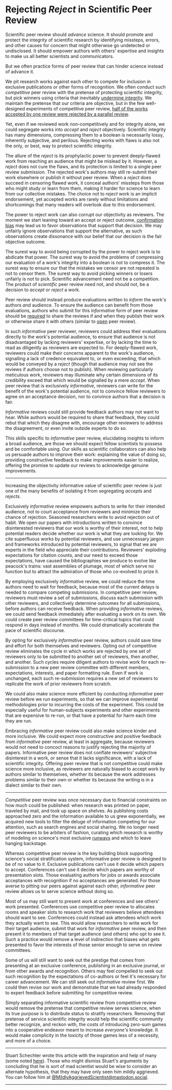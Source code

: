 # Rejecting *Reject* in Scientific Peer Review

Scientific peer review should *advance* science. It should promote and protect the integrity of scientific research by identifying missteps, errors, and other causes for concern that might otherwise go undetected or undisclosed. It should empower authors with others' expertise and insights to make us all better scientists and communicators.

But we often practice forms of peer review that can hinder science instead of advance it.

We pit research works against each other to compete for inclusion in exclusive publications or other forms of recognition. We often conduct such *competitive* peer review with the pretense of protecting scientific integrity, but pick winners using criteria that inevitably [undermine integrity](./Notes.md#undermining-integrity)<!-- []](./The-Harms-of-Exclusionary-Peer-Reivew.md)-->. We maintain the pretense that our criteria are objective, but in the few well-designed experiments of competitive peer review, [half of the works accepted by one review were rejected by a parallel review](./Notes.md#replicability).<!-- ./Notes.md#replicability --> 
<!-- Our faith in a scientific ritual that lacks scientific evidence diminishes the credibility of the scientific endeavor. -->

Yet, even if we reviewed work non-competitively and for integrity alone, we could segregate works into *accept* and *reject* objectively. Scientific integrity has many dimensions, compressing them to a boolean is necessarily lossy, inherently subjective, and perilous. Rejecting works with flaws is also not the only, or best, way to protect scientific integrity.

The allure of the *reject* is its prophylactic power to prevent deeply-flawed work from reaching an audience that might be mislead by it. However, a *reject* does not cure the flaws, and its protection is limited to a single peer review submission. The rejected work's authors may still re-submit their work elsewhere or publish it without peer review. When a *reject* does succeed in censoring flawed work, it conceal authors' missteps from those who might study or learn from them, making it harder for science to learn from our collective mistakes. The choice not to *reject* work is an implicit endorsement, yet accepted works are rarely without limitations and shortcomings that many readers will overlook due to this endorsement.

The power to reject work can also corrupt our objectivity as reviewers. The moment we start leaning toward an accept or reject outcome, [confirmation bias](https://en.wikipedia.org/wiki/Confirmation_bias) may lead us to favor observations that support that decision. We may unfairly ignore observations that support the alternative, as such observations create dissonance with our belief that our decision is the fair objective outcome.

The surest way to avoid being corrupted by the power to reject work is to abdicate that power. The surest way to avoid the problems of compressing our evaluation of a work's integrity into a boolean is not to compress it. The surest way to ensure our that the mistakes we censor are not repeated is not to censor them. The surest way to avoid picking winners or losers unfairly is not to pick. Scientific advancement need not be a competition. The product of *scientific* peer review need not, and should not, be a decision to *accept* or *reject* a work.

Peer review should instead produce evaluations written to *inform* the work's authors *and* audience. To ensure the audience can benefit from those evaluations, authors who submit for this *informative* form of peer review should be [required](./Notes.md#publishing-reviews) to share the reviews if and when they publish their work or otherwise share it with others (similar to [open](./Notes.md#open-peer-review) peer review).

In such *informative* peer reviewer, reviewers could address their evaluations directly to the work's potential audience, to ensure that audience is not disadvantaged by lacking reviewers' expertise, or by lacking the time to read as diligently as reviewers are expected to. For deeply-flawed work, reviewers could make their concerns apparent to the work's audience, signalling a lack of credence equivalent to, or even exceeding, that which would be conveyed by a *reject* (though that audience may not see the reviews if authors choose not to publish). When reviewing particularly meticulous work, reviewers may illuminate why certain dimensions of its credibility exceed that which would be signalled by a mere *accept*. When peer review that is exclusively *informative*, reviewers can write for the benefit of the work's potential audience, not to convince fellow reviewers to agree on an acceptance decision, nor to convince authors that a decision is fair.

*Informative* reviews could still provide feedback authors may not want to hear. While authors would be required to share that feedback, they could rebut that which they disagree with, encourage other reviewers to address the disagreement, or even invite outside experts to do so.

This skills specific to *informative* peer review, elucidating insights to inform a broad audience, are those we should expect fellow scientists to possess and be comfortable using. Our skills as scientific collaborators can also help us persuade authors to improve their work: explaining the value of doing so, providing constructive feedback to make improvements easier to realize, offering the promise to update our reviews to acknowledge genuine improvements. 

---

Increasing the objectivity informative value of scientific peer review is just one of the many benefits of isolating it from segregating *accepts* and *rejects*.

Exclusively *informative* review empowers authors to write for their intended audience, not to court acceptance from reviewers and minimize their chance of rejection. Seasoned researchers write to avoid rejection out of habit. We open our papers with introductions written to convince disinterested reviewers that our work is worthy of their interest, not to help potential readers decide whether our work is what they are looking for. We cite superfluous works by potential reviewers, and use unnecessary jargon and frameworks introduced by potential reviewers, to signal that we are experts in the field who appreciate their contributions. Reviewers' exploding expectations for citation counts, and our need to exceed those expectations, have caused the bibliographies we produce to evolve like peacock's trains: vast assemblies of plumage, most of which serve no function but to attract the admiration of those who co-evolved to prize it.

<!-- Authors may elide mundane details of experimental designs that reviewers might find tedious, even if those details would be needed to replicate their experiments. Authors may highlight experiments or tests that yielded a statistically significant result and dedicate less space to those that reviewers will find less interesting. Authors may be tempted to deceive others, and even themselves, into believing that hypothesis tests they conducted on data they found interesting were planned before they had seen the data (or [HARKing](./Recommended-Readings.md#HARKing-Hypothesizing-After-the-Results-are-Known)).

Authors may be tempted to aggrandize their research to look more important. In some fields (including [mine](./Notes.md#speculation)), researchers are even pressured by reviewers to go beyond factual reporting of results to speculate about their research's impact and importance. -->

By employing exclusively *informative* review, we could reduce the time authors need to wait for feedback, because most of the current delays is needed to compare competing submissions. In competitive peer review, reviewers must review a set of submissions, discuss each submission with other reviewers, and collectively determine outcomes for all submissions, before authors can receive feedback. When providing *informative* reviews, we could send feedback immediately after evaluating a work on its own. We could create peer review committees for time-critical topics that could respond in days instead of months. We could dramatically accelerate the pace of scientific discourse.

By opting for exclusively *informative* peer review, authors could save time and effort for both themselves and reviewers. Opting out of competitive review eliminates the cycle in which works are rejected by one set of reviewers only to be submitted to another set of reviewers, then another, and another. Such cycles require diligent authors to revise work for each re-submission to a new peer review committee with different members, expectations, interests, and paper formatting rule. Even if work is unchanged, each such re-submission requires a new set of reviewers to replicate the work of prior reviewers from scratch.

We could also make science more efficient by conducting *informative* peer review before we run experiments, so that we can improve experimental methodologies prior to incurring the costs of the experiment.  This could be especially useful for human-subjects experiments and other experiments that are expensive to re-run, or that have a potential for harm each time they are run.

Embracing *informative* peer review could also make science kinder and more inclusive. We could expect more constructive and positive feedback from *informative* peer review, at least in aggregate, because reviewers would not need to concoct reasons to justify rejecting the majority of papers. Informative peer review does not conflate reviewers' subjective disinterest in a work, or sense that it lacks significance, with a lack of scientific integrity. Offering peer review that is not competitive could make science more inclusive, as reviewers are naturally biased to accept work by authors similar to themselves, whether its because the work addresses problems similar to their own or whether its because the writing is in a dialect similar to their own. 

<!-- The predominance of negative feedback biases who becomes a scientist. The scientific community loses talented aspiring scientists who are uncomfortable promoting their work as important, or who are too "thin-skinned" or "insufficiently perseverant" to discard feedback that argues their work is unimportant. While the ability to overcome challenges is an asset in science and most professions, expecting persistence in the face of negative feedback causes at least two selection biases in who survives the process of becoming a scientist.

First, it makes those more comfortable promoting the importance of their work, or whose sheer self confidence allows them to dismiss negative feedback, most likely survive. Those who believe others will be interested the research they've conducted, and are most able to ignore reviewers' disinterest, may also be the most able to ignore experimental results that refute their preconceptions. Some have even argued that natural selection favors scientists whose “poor” methods “produce the greatest number of publishable results” which leads to “increasingly high false discovery rates” [[Smaldino and McElreath]](./Recommended-Readings.md/#the-natural-selection-of-bad-science). -->

---

*Competitive* peer review was once necessary due to financial constraints on how much could be published: when research was printed on paper, traveled by mail, and took up space on shelves. As publishing costs approached zero and the information available to us grew exponentially, we acquired new tools to filter the deluge of information competing for our attention, such as search engines and social sharing. We no longer need peer reviewers to be arbiters of fashion, curating which research is worthy of modeling on science's most exclusive [runways](./Notes.md#runways) and which to leave hanging backstage. 

Whereas competitive peer review is the key building block supporting science's social stratification system, informative peer review is designed to be of no value to it. Exclusive publications can't use it decide which papers to accept. Conferences can't use it decide which papers are worthy of presentation slots. Those evaluating authors for jobs or awards associate acceptances with recognition if no acceptances are generated. For those averse to pitting our peers against against each other, *informative* peer review allows us to serve science without doing so.

Most of us may still want to present work at conferences and see others' work presented. Conferences use competitive peer review to allocates rooms and speaker slots to research work that reviewers believe attendees should want to see. Conferences could instead ask attendees which work they actually want to see. This would allow researchers to write work for their target audience, submit that work for *informative* peer review, and then present it to members of that target audience (and others) who opt to see it. Such a practice would remove a level of indirection that biases what gets presented to favor the interests of those senior enough to serve on review committees.

<!-- Some will welcome the opportunity to seek out scientific peer review, and review others' work, without becoming complicit in the toxicity of making research compete for recognition and prestige. -->
Some of us will still want to seek out the prestige that comes from presenting at an exclusive conference, publishing in an exclusive journal, or from other awards and recognition. Others may feel compelled to seek out such recognition by the expectations of co-authors or feel it's necessary for career advancement. We can still seek out *informative* review first. We could then revise our work and demonstrate that we had already responded to expert feedback before submitting for competitive review. 


Simply separating informative scientific review from competitive review would remove the pretense that competitive review serves science, when its true purpose is to distribute status to stratify researchers. Removing that pretense of service scientific integrity would help the scientific community better recognize, and reckon with, the costs of introducing zero-sum games into a cooperative endeavor meant to increase *everyone's* knowledge. It would make complicity in the toxicity of those games less of a necessity, and more of a choice.

<!-- When acceptance to journals is not equated with scientific integrity, journals are awards committees.
When communities have the opportunity to meet at conferences where attendees can , ...
Separate service to science from service to stratification. -->

<!-- Ranking is important for hiring at top universities  -->


---

Stuart Schechter wrote this article with the inspiration and help of many (some noted [here](./Acknowledgements.md)). Those who might dismiss Stuart's arguments by concluding that he is sort of mad scientist would be wise to consider an alternate hypothesis, that they may have only seen him mildly aggrieved. You can follow him at [@MildlyAggrievedScientist@mastodon.social](https://mastodon.social/@MildlyAggrievedScientist).

---

<!-- Move notes here?  -->